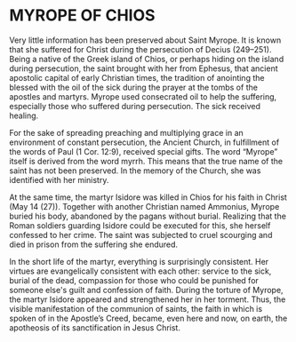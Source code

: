 # MYROPE OF CHIOS

Very little information has been preserved about Saint Myrope. It is known that she suffered for Christ during the persecution of Decius (249–251). Being a native of the Greek island of Chios, or perhaps hiding on the island during persecution, the saint brought with her from Ephesus, that ancient apostolic capital of early Christian times, the tradition of anointing the blessed with the oil of the sick during the prayer at the tombs of the apostles and martyrs. Myrope used consecrated oil to help the suffering, especially those who suffered during persecution. The sick received healing.

For the sake of spreading preaching and multiplying grace in an environment of constant persecution, the Ancient Church, in fulfillment of the words of Paul (1 Cor. 12:9), received special gifts. The word “Myrope” itself is derived from the word myrrh. This means that the true name of the saint has not been preserved. In the memory of the Church, she was identified with her ministry.

At the same time, the martyr Isidore was killed in Chios for his faith in Christ (May 14 (27)). Together with another Christian named Ammonius, Myrope buried his body, abandoned by the pagans without burial. Realizing that the Roman soldiers guarding Isidore could be executed for this, she herself confessed to her crime. The saint was subjected to cruel scourging and died in prison from the suffering she endured.

In the short life of the martyr, everything is surprisingly consistent. Her virtues are evangelically consistent with each other: service to the sick, burial of the dead, compassion for those who could be punished for someone else's guilt and confession of faith. During the torture of Myrope, the martyr Isidore appeared and strengthened her in her torment. Thus, the visible manifestation of the communion of saints, the faith in which is spoken of in the Apostle’s Creed, became, even here and now, on earth, the apotheosis of its sanctification in Jesus Christ.
